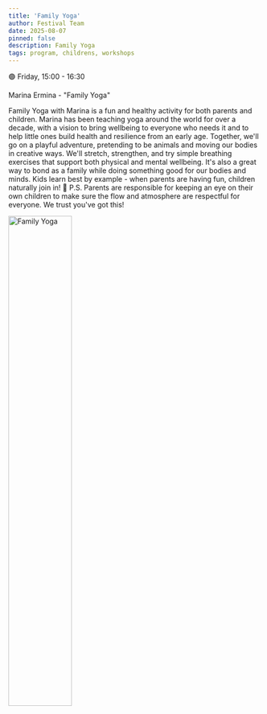 ```yaml
---
title: 'Family Yoga'
author: Festival Team
date: 2025-08-07
pinned: false
description: Family Yoga
tags: program, childrens, workshops
---
```


<script>
    import Image from  '$lib/Image.svelte'
</script>

🟣 Friday, 15:00 - 16:30

Marina Ermina - "Family Yoga"

Family Yoga with Marina is a fun and healthy activity for both parents and children. Marina has been teaching yoga around the world for over a decade, with a vision to bring wellbeing to everyone who needs it and to help little ones build health and resilience from an early age. Together, we'll go on a playful adventure, pretending to be animals and moving our bodies in creative ways. We'll stretch, strengthen, and try simple breathing exercises that support both physical and mental wellbeing. It's also a great way to bond as a family while doing something good for our bodies and minds. Kids learn best by example - when parents are having fun, children naturally join in! 🙂 P.S. Parents are responsible for keeping an eye on their own children to make sure the flow and atmosphere are respectful for everyone. We trust you've got this!

<Image 
  src='program/childrens-workshops/24-family-yoga.png'
  caption='Family Yoga'
  alt='Family Yoga'
  width='50%'/> 